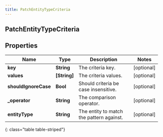 ```yaml
---
title: PatchEntityTypeCriteria
---
```

## PatchEntityTypeCriteria

## Properties

|Name | Type | Description | Notes|
|------------ | ------------- | ------------- | -------------|
| **key** | **String** | The criteria key. | [optional] |
| **values** | **[String]** | The criteria values. | [optional] |
| **shouldIgnoreCase** | **Bool** | Should criteria be case insensitive. | [optional] |
| **_operator** | **String** | The comparison operator. | [optional] |
| **entityType** | **String** | The entity to match the pattern against. | [optional] |
{: class="table table-striped"}


